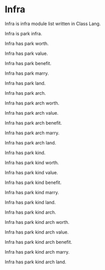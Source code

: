 # Infra

Infra is infra module list written in Class Lang.

Infra is park infra.

Infra has park worth.

Infra has park value.

Infra has park benefit.

Infra has park marry.

Infra has park land.

Infra has park arch.

Infra has park arch worth.

Infra has park arch value.

Infra has park arch benefit.

Infra has park arch marry.

Infra has park arch land.

Infra has park kind.

Infra has park kind worth.

Infra has park kind value.

Infra has park kind benefit.

Infra has park kind marry.

Infra has park kind land.

Infra has park kind arch.

Infra has park kind arch worth.

Infra has park kind arch value.

Infra has park kind arch benefit.

Infra has park kind arch marry.

Infra has park kind arch land.